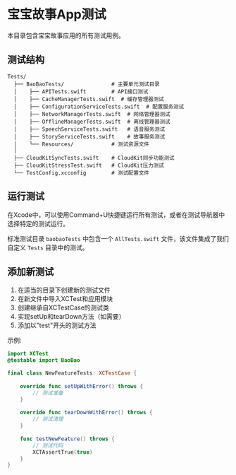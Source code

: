 # 宝宝故事App测试

本目录包含宝宝故事应用的所有测试用例。

## 测试结构

```
Tests/
  ├── BaoBaoTests/               # 主要单元测试目录
  │    ├── APITests.swift        # API接口测试
  │    ├── CacheManagerTests.swift  # 缓存管理器测试
  │    ├── ConfigurationServiceTests.swift  # 配置服务测试
  │    ├── NetworkManagerTests.swift  # 网络管理器测试
  │    ├── OfflineManagerTests.swift  # 离线管理器测试
  │    ├── SpeechServiceTests.swift   # 语音服务测试
  │    ├── StoryServiceTests.swift    # 故事服务测试
  │    └── Resources/            # 测试资源文件
  │
  ├── CloudKitSyncTests.swift    # CloudKit同步功能测试
  ├── CloudKitStressTest.swift   # CloudKit压力测试
  └── TestConfig.xcconfig        # 测试配置文件
```

## 运行测试

在Xcode中，可以使用Command+U快捷键运行所有测试，或者在测试导航器中选择特定的测试运行。

标准测试目录 `baobaoTests` 中包含一个 `AllTests.swift` 文件，该文件集成了我们自定义 `Tests` 目录中的测试。

## 添加新测试

1. 在适当的目录下创建新的测试文件
2. 在新文件中导入XCTest和应用模块
3. 创建继承自XCTestCase的测试类
4. 实现setUp和tearDown方法（如需要）
5. 添加以"test"开头的测试方法

示例:

```swift
import XCTest
@testable import BaoBao

final class NewFeatureTests: XCTestCase {
    
    override func setUpWithError() throws {
        // 测试准备
    }
    
    override func tearDownWithError() throws {
        // 测试清理
    }
    
    func testNewFeature() throws {
        // 测试代码
        XCTAssertTrue(true)
    }
} 